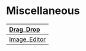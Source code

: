 # Miscellaneous
|  [Drag_Drop](https://tahataha579.github.io/Miscellaneous/Drag%20And%20Drop/Drag_Drop.html)  |
| :-- |
|  [Image_Editor](https://tahataha579.github.io/Miscellaneous/Image_Editor/Image_Editor.html) |
